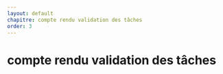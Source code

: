 ```yaml
---
layout: default
chapitre: compte rendu validation des tâches
order: 3
---
```

<!-- new slide -->
# compte rendu validation des tâches